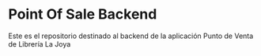 # Point Of Sale Backend
Este es el repositorio destinado al backend de la aplicación Punto de Venta de Librería La Joya